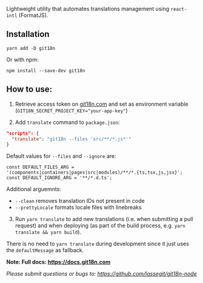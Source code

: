 Lightweight utility that automates translations management using `react-intl` (FormatJS).

## Installation

```
yarn add -D git18n
```

Or with npm:

```
npm install --save-dev git18n
```

## How to use:

1. Retrieve access token on [git18n.com](https://git18n.com) and set as environment variable (`GIT18N_SECRET_PROJECT_KEY="your-app-key"`)

2. Add `translate` command to `package.json`:

```json
"scripts": {
  "translate": "git18n --files 'src/**/*.js*'"
}
```

Default values for `--files` and `--ignore` are:

```
const DEFAULT_FILES_ARG = '(components|containers|pages|src|modules)/**/*.{ts,tsx,js,jsx}';
const DEFAULT_IGNORE_ARG = '**/*.d.ts';
```

Additional arguemnts:

- `--clean` removes translation IDs not present in code
- `--prettyLocale` formats locale files with linebreaks

3. Run `yarn translate` to add new translations (i.e. when submitting a pull request) and when deploying (as part of the build process, e.g. `yarn translate && yarn build`).

There is no need to `yarn translate` during development since it just uses the `defaultMessage` as fallback.

**Note: Full docs: https://docs.git18n.com**

_Please submit questions or bugs to: https://github.com/lassegit/git18n-node_
